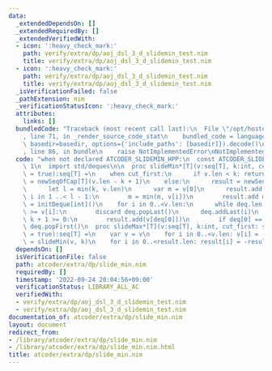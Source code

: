 ```yaml
---
data:
  _extendedDependsOn: []
  _extendedRequiredBy: []
  _extendedVerifiedWith:
  - icon: ':heavy_check_mark:'
    path: verify/extra/dp/aoj_dsl_3_d_slidemin_test.nim
    title: verify/extra/dp/aoj_dsl_3_d_slidemin_test.nim
  - icon: ':heavy_check_mark:'
    path: verify/extra/dp/aoj_dsl_3_d_slidemin_test.nim
    title: verify/extra/dp/aoj_dsl_3_d_slidemin_test.nim
  _isVerificationFailed: false
  _pathExtension: nim
  _verificationStatusIcon: ':heavy_check_mark:'
  attributes:
    links: []
  bundledCode: "Traceback (most recent call last):\n  File \"/opt/hostedtoolcache/Python/3.10.6/x64/lib/python3.10/site-packages/onlinejudge_verify/documentation/build.py\"\
    , line 71, in _render_source_code_stat\n    bundled_code = language.bundle(stat.path,\
    \ basedir=basedir, options={'include_paths': [basedir]}).decode()\n  File \"/opt/hostedtoolcache/Python/3.10.6/x64/lib/python3.10/site-packages/onlinejudge_verify/languages/nim.py\"\
    , line 86, in bundle\n    raise NotImplementedError\nNotImplementedError\n"
  code: "when not declared ATCODER_SLIDEMIN_HPP:\n  const ATCODER_SLIDEMIN_HPP* =\
    \ 1\n  import std/deques\n\n  proc slideMin*[T](v:seq[T], k:int, cut_first: static[bool]\
    \ = true):seq[T] =\n    when cut_first:\n      if v.len < k: return\n      result\
    \ = newSeqOfCap[T](v.len - k + 1)\n    else:\n      result = newSeqOfCap[T](v.len)\n\
    \      let l = min(k, v.len)\n      var m = v[0]\n      result.add m\n      for\
    \ i in 1 ..< l - 1:\n        m = min(m, v[i])\n        result.add m\n    var deq\
    \ = initDeque[int]()\n    for i in 0..<v.len:\n      while deq.len > 0 and v[deq[^1]]\
    \ >= v[i]:\n        discard deq.popLast()\n      deq.addLast(i)\n      if i -\
    \ k + 1 >= 0:\n        result.add(v[deq[0]])\n        if deq[0] == i - k + 1:\
    \ deq.popFirst()\n  proc slideMax*[T](v:seq[T], k:int, cut_first: static[bool]\
    \ = true):seq[T] =\n    var v = v\n    for i in 0..<v.len: v[i] = -v[i]\n    result\
    \ = slideMin(v, k)\n    for i in 0..<result.len: result[i] = -result[i]\n"
  dependsOn: []
  isVerificationFile: false
  path: atcoder/extra/dp/slide_min.nim
  requiredBy: []
  timestamp: '2022-09-24 20:04:56+09:00'
  verificationStatus: LIBRARY_ALL_AC
  verifiedWith:
  - verify/extra/dp/aoj_dsl_3_d_slidemin_test.nim
  - verify/extra/dp/aoj_dsl_3_d_slidemin_test.nim
documentation_of: atcoder/extra/dp/slide_min.nim
layout: document
redirect_from:
- /library/atcoder/extra/dp/slide_min.nim
- /library/atcoder/extra/dp/slide_min.nim.html
title: atcoder/extra/dp/slide_min.nim
---
```

